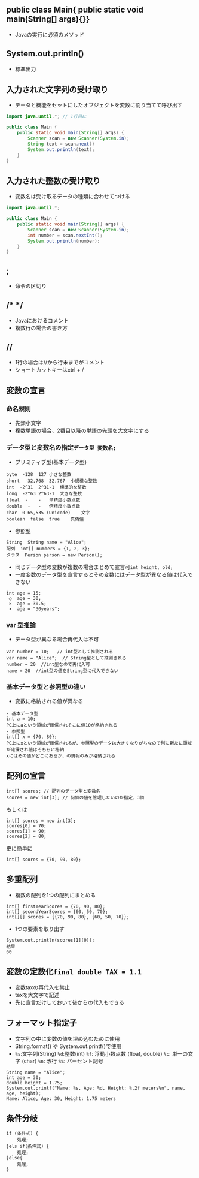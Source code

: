 ## public class Main{ public static void main(String[] args){}}
- Javaの実行に必須のメソッド
## System.out.println()
- 標準出力
## 入力された文字列の受け取り
- データと機能をセットにしたオブジェクトを変数に割り当てて呼び出す
```java
import java.until.*; // 1行目に

public class Main {
    public static void main(String[] args) {
        Scanner scan = new Scanner(System.in);
        String text = scan.next()
        System.out.println(text);
    }
}
```
## 入力された整数の受け取り
- 変数名は受け取るデータの種類に合わせてつける
```java
import java.until.*;

public class Main {
    public static void main(String[] args) {
        Scanner scan = new Scanner(System.in);
        int number = scan.nextInt();
        System.out.println(number);
    }
}
```
## ;
- 命令の区切り
## /*  */
- Javaにおけるコメント
- 複数行の場合の書き方
## //
- 1行の場合は//から行末までがコメント
- ショートカットキーはctrl + /
## 変数の宣言
### 命名規則
- 先頭小文字
- 複数単語の場合、2番目以降の単語の先頭を大文字にする
### データ型と変数名の指定```データ型 変数名;```
- プリミティブ型(基本データ型)
```
byte  -128	127	小さな整数
short  -32,768	32,767	小規模な整数
int  -2^31	2^31-1	標準的な整数
long  -2^63	2^63-1	大きな整数
float  -	-	単精度小数点数
double  -	-	倍精度小数点数
char  0	65,535 (Unicode)	文字
boolean  false	true	真偽値
```
- 参照型
```
String  String name = "Alice";
配列  int[] numbers = {1, 2, 3};
クラス  Person person = new Person();
```
- 同じデータ型の変数が複数の場合まとめて宣言可```int height, old;```
- 一度変数のデータ型を宣言するとその変数にはデータ型が異なる値は代入できない
```
int age = 15;
 ○  age = 30;
 ×  age = 30.5;
 ×  age = "30years";
```
### var 型推論
- データ型が異なる場合再代入は不可
```
var number = 10;   // int型として推測される
var name = "Alice";  // String型として推測される
number = 20  //int型なので再代入可
name = 20  //int型の値をString型に代入できない
```
### 基本データ型と参照型の違い
- 変数に格納される値が異なる
```
- 基本データ型
int a = 10;
PC上にaという領域が確保されそこに値10が格納される
- 参照型
int[] x = {70, 80};
PC上にxという領域が確保されるが、参照型のデータは大きくなりがちなので別に新たに領域が確保され値はそちらに格納
xにはその値がどこにあるか、の情報のみが格納される
```
## 配列の宣言
```
int[] scores; // 配列のデータ型と変数名
scores = new int[3]; // 何個の値を管理したいのか指定、3個
```
もしくは
```
int[] scores = new int[3];
scores[0] = 70;
scores[1] = 90;
scores[2] = 80;
```
更に簡単に
```
int[] scores = {70, 90, 80};
```
## 多重配列
- 複数の配列を1つの配列にまとめる
```
int[] firstYearScores = {70, 90, 80};
int[] secondYearScores = {60, 50, 70};
int[][] scores = {{70, 90, 80}, {60, 50, 70}};
```
- 1つの要素を取り出す
```
System.out.println(scores[1][0]);
結果
60
```
## 変数の定数化```final double TAX = 1.1```
- 変数taxの再代入を禁止
- taxを大文字で記述
- 先に宣言だけしておいて後からの代入もできる
## フォーマット指定子
- 文字列の中に変数の値を埋め込むために使用
- String.format() や System.out.printf()で使用
- ```%s```:文字列(String) ```%d```:整数(int) ```%f```: 浮動小数点数 (float, double) ```%c```: 単一の文字 (char) ```%n```: 改行 ```%%```: パーセント記号
```
String name = "Alice";
int age = 30;
double height = 1.75;
System.out.printf("Name: %s, Age: %d, Height: %.2f meters%n", name, age, height);
Name: Alice, Age: 30, Height: 1.75 meters
```
## 条件分岐
```
if (条件式) {
    処理;
}els if(条件式) {
    処理;
}else{
    処理;
}
